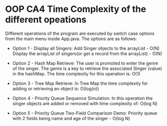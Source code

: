 # OOP CA4 Time Complexity of the different opeations

Different operations of the program are executed by switch case options
 from the main menu inside App.java. The options are as follows:

* Option 1 - Display all Singers:
Add Singer objects to the arrayList - O(N)
Display the arrayList of singers(or get a record from the arrayList) - O(N)

* Option 2 - Hash Map Retrieve:
The user is promoted to enter the genre of the singer. The genre is a key to retrieve
the associated Singer (value) in the hashMap.
The time complexity for this operation is:  O(1)


* Option 3 - Tree Map Retrieve:
In Tree Map the time complexity for adding or retrieving an object is: O(log(n))


* Option 4 - Priority Queue Sequence Simulation:
In this operation the singer objects are added or removed with time complexity of:  O(log N)

* Option 5 - Priority Queue Two-Field Comparison Demo:
Priority queue with 2 fields being name and age of the singer -  O(log N)
